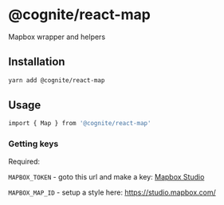 # @cognite/react-map

Mapbox wrapper and helpers

## Installation

```sh
yarn add @cognite/react-map
```

## Usage

```sh
import { Map } from '@cognite/react-map'
```

### Getting keys

Required:

`MAPBOX_TOKEN` - goto this url and make a key: [Mapbox Studio](https://account.mapbox.com/auth/signin/)

`MAPBOX_MAP_ID` - setup a style here: https://studio.mapbox.com/

